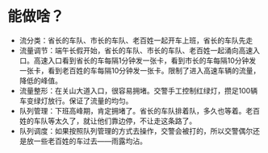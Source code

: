 # 能做啥？

* 流分类：省长的车队、市长的车队、老百姓一起开车上班，省长的车队先走
* 流量调节：端午长假开始，省长的车队、市长的车队、老百姓一起涌向高速入口。高速入口看到省长的车每隔1分钟发一张卡，看到市长的车每隔10分钟发一张卡，看到老百姓的车每隔10分钟发一张卡。限制了进入高速车辆的流量，降低的峰值。
* 流量整形：在关山大道入口，很容易拥堵。交警手工控制红绿灯，攒足100辆车变绿灯放行。保证了流量的均匀。
* 队列管理：下班高峰期，肯定拥堵了。省长的车队排着队，多久也等着。老百姓的车队等太久了，就让他们靠边停，不让走这条路了。
* 队列调度：如果按照队列管理的方式去操作，交警会被打的，所以交警偶尔还是放一些老百姓的车过去——雨露均沾。



